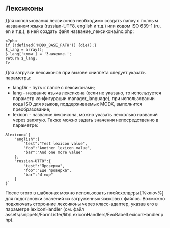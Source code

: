 ## Лексиконы

Для использования лексиконов необходимо создать папку с полным названием языка (russian-UTF8, english и т.д.) или кодом ISO 639-1 (ru, en и т.д.), в ней создать файл название_лексикона.inc.php:
```
<?php
if (!defined('MODX_BASE_PATH')) {die();}
$_lang = array();
$_lang['ключ'] = 'Значение.';
return $_lang;
?>
```
Для загрузки лексиконов при вызове сниппета следует указать параметры:

* langDir - путь к папке с лексиконами;
* lang - название языка лексикона (если не указано, то используется параметр конфигурации manager_language), при использовании кода ISO для языков, поддерживаемых MODX, выполнится преобразование;
* lexicon - название лексикона, можно указать несколько названий через запятую. Также можно задать значения непосредственно в параметре:
```
&lexicon=`{
    "english":{
        "test":"Test lexicon value",
        "foo":"Another lexicon value",
        "bar":"And one more value"
    },
    "russian-UTF8":{
        "test":"Проверка",
        "foo":"Еще проверка",
        "bar":"И еще"
    }
}`
```

После этого в шаблонах можно использовать плейсхолдеры [%ключ%] для подстановки значений из загруженных языковых файлов. Возможно подключать сторонние лексиконы через класс-адаптер, указав его в параметре lexiconHandler (см. файл assets/snippets/FormLister/lib/LexiconHandlers/EvoBabelLexiconHandler.php).
